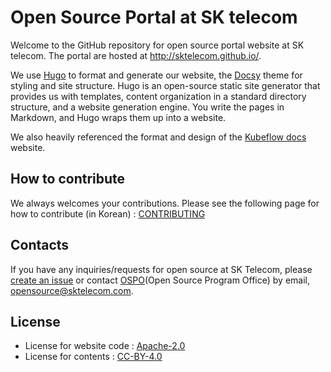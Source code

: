 # Open Source Portal at SK telecom

Welcome to the GitHub repository for open source portal website at SK telecom. The portal are hosted at http://sktelecom.github.io/.

We use [Hugo](https://gohugo.io/) to format and generate our website, the [Docsy](https://github.com/google/docsy) theme for styling and site structure. Hugo is an open-source static site generator that provides us with templates, content organization in a standard directory structure, and a website generation engine. You write the pages in Markdown, and Hugo wraps them up into a website.

We also heavily referenced the format and design of the [Kubeflow docs](https://github.com/kubeflow/website) website.

## How to contribute

We always welcomes your contributions. Please see the following page for how to contribute (in Korean) : [CONTRIBUTING](CONTRIBUTING.md)

## Contacts

If you have any inquiries/requests for open source at SK Telecom, please [create an issue](https://github.com/sktelecom/sktelecom.github.io/issues/new) or contact [OSPO](https://sktelecom.github.io/about/ospo/)(Open Source Program Office) by email, opensource@sktelecom.com.

## License

* License for website code : [Apache-2.0](./themes/docsy/LICENSE)
* License for contents : [CC-BY-4.0](./LICENSE)




